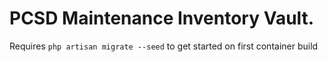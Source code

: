 # PCSD Maintenance Inventory Vault.

Requires `php artisan migrate --seed` to get started on first container build
